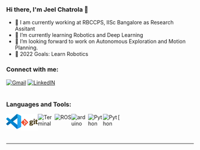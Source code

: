 ### Hi there, I'm Jeel Chatrola 👋

- 🔭 I am currently working at RBCCPS, IISc Bangalore as Research Assitant
- 🌱 I’m currently learning Robotics and Deep Learning
- 👯 I’m looking forward to work on Autonomous Exploration and Motion Planning.
- 🥅 2022 Goals: Learn Robotics

### Connect with me:

[![Gmail](https://img.shields.io/badge/Gmail-D14836?style=for-the-badge&logo=gmail&logoColor=white)](jeelchatrola046@gmail.com) [![LinkedIN](https://img.shields.io/badge/LinkedIn-0077B5?style=for-the-badge&logo=linkedin&logoColor=white)](https://www.linkedin.com/in/jeel-chatrola-5110141b9/)<br>
<br />

### Languages and Tools:

[<img align="left" alt="Visual Studio Code" width="40px" src="https://raw.githubusercontent.com/github/explore/80688e429a7d4ef2fca1e82350fe8e3517d3494d/topics/visual-studio-code/visual-studio-code.png" />][vs-code]

[<img align="left" alt="Git" width="45px" src="https://raw.githubusercontent.com/github/explore/80688e429a7d4ef2fca1e82350fe8e3517d3494d/topics/git/git.png" />][Github]
[<img align="left" alt="Terminal" width="45px" src="![image](https://github.com/JeelChatrola/JeelChatrola/assets/56308805/42899c76-df44-4215-a0a1-6abb1c91eeb2)
" />][bash]
[<img align="left" alt="ROS" width="45px" src="https://d2908q01vomqb2.cloudfront.net/ca3512f4dfa95a03169c5a670a4c91a19b3077b4/2018/11/26/ros-logo.jpg" />][ROS]
[<img align="left" alt="arduino" width="45px" src="![image](https://github.com/JeelChatrola/JeelChatrola/assets/56308805/a60ee07f-2216-4922-8a20-cf5c7d7d1b76)
" />][arduino]
[<img align="left" alt="Python" width="40px" src="https://upload.wikimedia.org/wikipedia/commons/c/c3/Python-logo-notext.svg" />][python]
[<img align="left" alt="Python" width="40px" src="https://github.com/JeelChatrola/JeelChatrola/assets/56308805/6c29beb6-a025-4d77-b7cc-def116595145)"/>

<br />
<br />

***

[linkedin]: https://www.linkedin.com/in/jeel-chatrola-5110141b9/
[Github]: https://github.com/JeelChatrola
[ROS]: https://www.ros.org/install/
[vs-code]: https://code.visualstudio.com/
[python]: https://www.python.org/
[arduino]: https://www.arduino.cc/
[bash]: https://en.wikipedia.org/wiki/Bash_(Unix_shell)
